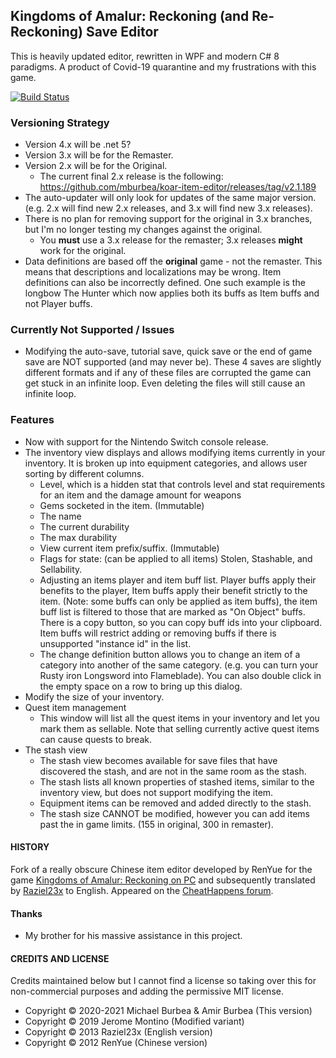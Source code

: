## Kingdoms of Amalur: Reckoning (and Re-Reckoning) Save Editor
This is heavily updated editor, rewritten in WPF and modern C# 8 paradigms. A product of Covid-19 quarantine and my frustrations with this game.

[![Build Status](https://dev.azure.com/amirburbea/koar/_apis/build/status/Build%20Save%20Editor?branchName=master)](https://dev.azure.com/amirburbea/koar/_build/latest?definitionId=1&branchName=master)

### Versioning Strategy
* Version 4.x will be .net 5?
* Version 3.x will be for the Remaster.
* Version 2.x will be for the Original. 
  - The current final 2.x release is the following: https://github.com/mburbea/koar-item-editor/releases/tag/v2.1.189
* The auto-updater will only look for updates of the same major version. (e.g. 2.x will find new 2.x releases, and 3.x will find new 3.x releases).
* There is no plan for removing support for the original in 3.x branches, but I'm no longer testing my changes against the original.  
  - You **must** use a 3.x release for the remaster; 3.x releases **might** work for the original. 
* Data definitions are based off the **original** game - not the remaster. This means that descriptions and localizations may be wrong. Item definitions can also be incorrectly defined. One such example is the longbow The Hunter which now applies both its buffs as Item buffs and not Player buffs. 

### Currently Not Supported / Issues
* Modifying the auto-save, tutorial save, quick save or the end of game save are NOT supported (and may never be). These 4 saves are slightly different formats and if any of these files are corrupted the game can get stuck in an infinite loop. Even deleting the files will still cause an infinite loop.

### Features
* Now with support for the Nintendo Switch console release.
* The inventory view displays and allows modifying items currently in your inventory. It is broken up into equipment categories, and allows user sorting by different columns.
  - Level, which is a hidden stat that controls level and stat requirements for an item and the damage amount for weapons
  - Gems socketed in the item. (Immutable)
  - The name
  - The current durability
  - The max durability
  - View current item prefix/suffix. (Immutable)
  - Flags for state: (can be applied to all items) Stolen, Stashable, and Sellability.
  - Adjusting an items player and item buff list. Player buffs apply their benefits to the player, Item buffs apply their benefit strictly to the item. (Note: some buffs can only be applied as item buffs), the item buff list is filtered to those that are marked as "On Object" buffs. There is a copy button, so you can copy buff ids into your clipboard. Item buffs will restrict adding or removing buffs if there is unsupported "instance id" in the list.
  - The change definition button allows you to change an item of a category into another of the same category. (e.g. you can turn your Rusty iron Longsword into Flameblade). You can also double click in the empty space on a row to bring up this dialog.
* Modify the size of your inventory. 
* Quest item management
  - This window will list all the quest items in your inventory and let you mark them as sellable. Note that selling currently active quest items can cause quests to break.
* The stash view
  - The stash view becomes available for save files that have discovered the stash, and are not in the same room as the stash.
  - The stash lists all known properties of stashed items, similar to the inventory view, but does not support modifying the item.
  - Equipment items can be removed and added directly to the stash.
  - The stash size CANNOT be modified, however you can add items past the in game limits. (155 in original, 300 in remaster). 

#### HISTORY

Fork of a really obscure Chinese item editor developed by RenYue for the game [Kingdoms of Amalur: Reckoning on PC](https://store.steampowered.com/agecheck/app/102500/) and subsequently translated by [Raziel23x](https://github.com/raziel23x) to English. Appeared on the [CheatHappens forum](https://www.cheathappens.com/show_board2.asp?headID=111841&titleID=17461).

#### Thanks	
- My brother for his massive assistance in this project.

#### CREDITS AND LICENSE

Credits maintained below but I cannot find a license so taking over this for non-commercial purposes and adding the permissive MIT license.
- Copyright © 2020-2021 Michael Burbea & Amir Burbea (This version)
- Copyright © 2019 Jerome Montino (Modified variant)
- Copyright © 2013 Raziel23x (English version)
- Copyright © 2012 RenYue (Chinese version)
